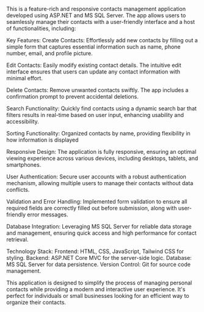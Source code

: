 This is a feature-rich and responsive contacts management application developed using ASP.NET and MS SQL Server. The app allows users to seamlessly manage their contacts with a user-friendly interface and a host of functionalities, including:

Key Features:
Create Contacts: Effortlessly add new contacts by filling out a simple form that captures essential information such as name, phone number, email, and profile picture.

Edit Contacts: Easily modify existing contact details. The intuitive edit interface ensures that users can update any contact information with minimal effort.

Delete Contacts: Remove unwanted contacts swiftly. The app includes a confirmation prompt to prevent accidental deletions.

Search Functionality: Quickly find contacts using a dynamic search bar that filters results in real-time based on user input, enhancing usability and accessibility.

Sorting Functionality: Organized contacts by name, providing flexibility in how information is displayed

Responsive Design: The application is fully responsive, ensuring an optimal viewing experience across various devices, including desktops, tablets, and smartphones.

User Authentication: Secure user accounts with a robust authentication mechanism, allowing multiple users to manage their contacts without data conflicts.

Validation and Error Handling: Implemented form validation to ensure all required fields are correctly filled out before submission, along with user-friendly error messages.

Database Integration: Leveraging MS SQL Server for reliable data storage and management, ensuring quick access and high performance for contact retrieval.

Technology Stack:
Frontend: HTML, CSS, JavaScript, Tailwind CSS for styling.
Backend: ASP.NET Core MVC for the server-side logic.
Database: MS SQL Server for data persistence.
Version Control: Git for source code management.

This application is designed to simplify the process of managing personal contacts while providing a modern and interactive user experience. It's perfect for individuals or small businesses looking for an efficient way to organize their contacts.
